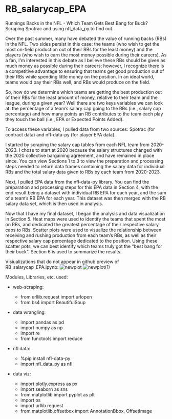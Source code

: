 # RB_salarycap_EPA
Runnings Backs in the NFL - Which Team Gets Best Bang for Buck? Scraping Spotrac and using nfl_data_py to find out.

Over the past summer, many have debated the value of running backs (RBs) in the NFL. Two sides persist in this case: the teams (who wish to get the most on-field production out of their RBs for the least money) and the players (who wish to earn the most money possible during their careers). As a fan, I'm interested in this debate as I believe these RBs should be given as much money as possible during their careers; however, I recognize there is a competitive advantage to ensuring that teams get good production out of their RBs while spending little money on the position. In an ideal world, teams would pay their RBs well, and RBs would produce on the field.

So, how do we determine which teams are getting the best production out of their RBs for the least amount of money, relative to their team and the league, during a given year? Well there are two keys variables we can look at: the percentage of a team’s salary cap going to the RBs (i.e., salary cap percentage) and how many points an RB contributes to the team each play they touch the ball (i.e., EPA or Expected Points Added).

To access these variables, I pulled data from two sources: Spotrac (for contract data) and nfl-data-py (for player EPA data).

I started by scraping the salary cap tables from each NFL team from 2020-2023. I chose to start at 2020 because the salary structures changed with the 2020 collective bargaining agreement, and have remained in place since. You can view Sections 1 to 3 to view the preparation and processing steps needed to return data frames containing the salary data for individual RBs and the total salary data given to RBs by each team from 2020-2023.

Next, I pulled EPA data from the nfl-data-py library. You can find the preparation and processing steps for this EPA data in Section 4, with the end result being a dataset with individual RB EPA for each year, and the sum of a team’s RB EPA for each year. This dataset was then merged with the RB salary data set, which is then used in analysis.

Now that I have my final dataset, I began the analysis and data visualization in Section 5. Heat maps were used to identify the teams that spent the most on RBs, and dedicated the greatest percentage of their respective salary caps to RBs. Scatter plots were used to visualize the relationship between receiving and rushing production from each team’s RBs, as well as their respective salary cap percentage dedicated to the position. Using these scatter pots, we can best identify which teams truly got the “best bang for their buck”. Section 6 is used to summarize the results.


Visiualizations that do not appear in github preview of RB_salarycap_EPA.ipynb:
![newplot](https://github.com/evmorg/RB_salarycap_EPA/assets/29820217/4f6899f9-68e3-498e-a1e5-7bd1ae086c0c)
![newplot(1)](https://github.com/evmorg/RB_salarycap_EPA/assets/29820217/67b358e5-5736-47c6-9031-ced6e1789d66)


Modules, Libraries, etc. used:
- web-scraping:
  - from urllib.request import urlopen
  - from bs4 import BeautifulSoup

- data wrangling:
  - import pandas as pd
  - import numpy as np
  - import re
  - from functools import reduce

- nfl data:
  - %pip install nfl-data-py
  - import nfl_data_py as nfl

- data viz:
  - import plotly.express as px
  - import seaborn as sns
  - from matplotlib import pyplot as plt
  - import os
  - import urllib.request
  - from matplotlib.offsetbox import AnnotationBbox, OffsetImage
